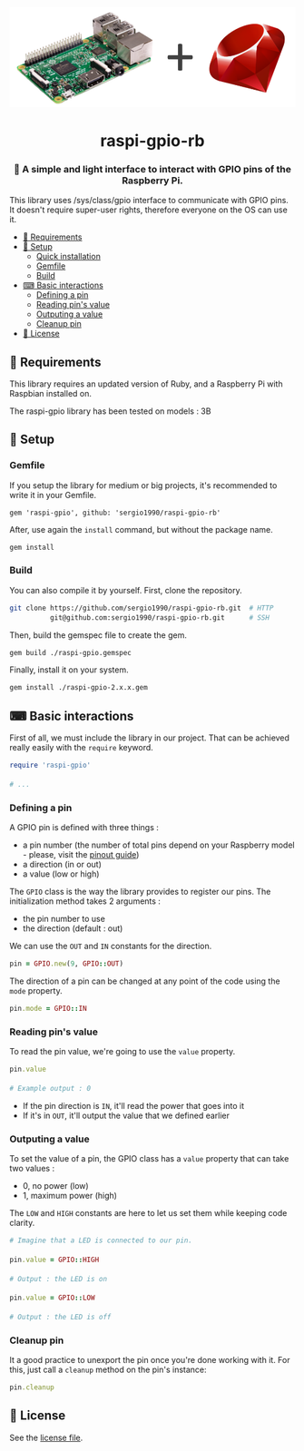 <div align="center">
  <img src="banner.png" alt="banner">
  <h1>raspi-gpio-rb</h1>
  <h3>🔌 A simple and light interface to interact with GPIO pins of the Raspberry Pi.</h3>
</div>

This library uses /sys/class/gpio interface to communicate with GPIO pins. It doesn't require super-user rights, therefore everyone on the OS can use it.

- [📌 Requirements](#-requirements)
- [🔧 Setup](#-setup)
  - [Quick installation](#quick-installation)
  - [Gemfile](#gemfile)
  - [Build](#build)
- [⌨ Basic interactions](#-basic-interactions)
  - [Defining a pin](#defining-a-pin)
  - [Reading pin's value](#reading-pins-value)
  - [Outputing a value](#outputing-a-value)
  - [Cleanup pin](#cleanup-pin)
- [🔐 License](#-license)

## 📌 Requirements

This library requires an updated version of Ruby, and a Raspberry Pi with Raspbian installed on.

The raspi-gpio library has been tested on models : 3B

## 🔧 Setup

### Gemfile

If you setup the library for medium or big projects, it's recommended to write it in your Gemfile.

```gemfile
gem 'raspi-gpio', github: 'sergio1990/raspi-gpio-rb'
```

After, use again the `install` command, but without the package name.

```bash
gem install
```

### Build

You can also compile it by yourself. First, clone the repository.

```bash
git clone https://github.com/sergio1990/raspi-gpio-rb.git  # HTTP
          git@github.com:sergio1990/raspi-gpio-rb.git      # SSH
```

Then, build the gemspec file to create the gem.

```bash
gem build ./raspi-gpio.gemspec
```

Finally, install it on your system.

```bash
gem install ./raspi-gpio-2.x.x.gem
```

## ⌨ Basic interactions

First of all, we must include the library in our project. That can be achieved really easily with the `require` keyword.

```ruby
require 'raspi-gpio'

# ...
```

### Defining a pin

A GPIO pin is defined with three things :

- a pin number (the number of total pins depend on your Raspberry model - please, visit the [pinout guide](https://pinout.xyz/))
- a direction (in or out)
- a value (low or high)

The `GPIO` class is the way the library provides to register our pins. The initialization method takes 2 arguments :

- the pin number to use
- the direction (default : out)

We can use the `OUT` and `IN` constants for the direction.

```ruby
pin = GPIO.new(9, GPIO::OUT)
```

The direction of a pin can be changed at any point of the code using the `mode` property.

```ruby
pin.mode = GPIO::IN
```

### Reading pin's value

To read the pin value, we're going to use the `value` property.

```ruby
pin.value

# Example output : 0
```

- If the pin direction is `IN`, it'll read the power that goes into it
- If it's in `OUT`, it'll output the value that we defined earlier

### Outputing a value

To set the value of a pin, the GPIO class has a `value` property that can take two values :

- 0, no power (low)
- 1, maximum power (high)

The `LOW` and `HIGH` constants are here to let us set them while keeping code clarity.

```ruby
# Imagine that a LED is connected to our pin.

pin.value = GPIO::HIGH

# Output : the LED is on

pin.value = GPIO::LOW

# Output : the LED is off
```

### Cleanup pin

It a good practice to unexport the pin once you're done working with it. For
this, just call a `cleanup` method on the pin's instance:

```ruby
pin.cleanup
```

## 🔐 License

See the [license file](LICENSE).
